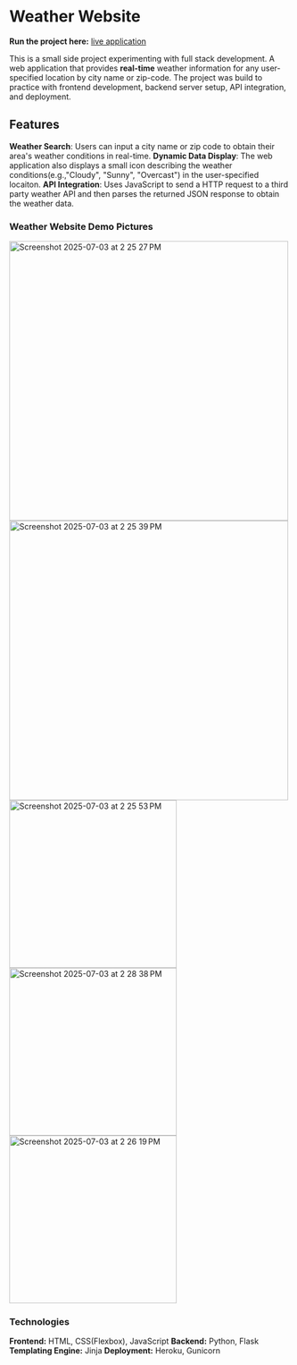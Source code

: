 # Weather Website

<strong>Run the project here:</strong> [live application](https://weatherapppractice-716d3767e651.herokuapp.com/)

This is a small side project experimenting with full stack development. A web application that provides <strong>real-time</strong> weather information for any user-specified location by city name or zip-code. 
The project was build to practice with frontend development, backend server setup, API integration, and deployment.

## Features
<strong>Weather Search</strong>: Users can input a city name or zip code to obtain their area's weather conditions in real-time. 
<strong>Dynamic Data Display</strong>: The web application also displays a small icon describing the weather conditions(e.g.,"Cloudy", "Sunny", "Overcast") in the user-specified locaiton.
<strong>API Integration</strong>: Uses JavaScript to send a HTTP request to a third party weather API and then parses the returned JSON response to obtain the weather data. 

### Weather Website Demo Pictures

<img width="500" alt="Screenshot 2025-07-03 at 2 25 27 PM" src="https://github.com/user-attachments/assets/ce4b2876-d3e5-4698-81cc-c5c115080e04" />
<img width="500" alt="Screenshot 2025-07-03 at 2 25 39 PM" src="https://github.com/user-attachments/assets/609f56bf-3a31-4c3e-ba74-7eaa9b823582" />
<img width="300" alt="Screenshot 2025-07-03 at 2 25 53 PM" src="https://github.com/user-attachments/assets/44243f24-c84d-4114-8880-d7dee98c80c8" />
<img width="300" alt="Screenshot 2025-07-03 at 2 28 38 PM" src="https://github.com/user-attachments/assets/17af0944-cc45-4d30-a01c-66c1593272b2" />
<img width="300" alt="Screenshot 2025-07-03 at 2 26 19 PM" src="https://github.com/user-attachments/assets/456f3456-de37-47bc-934e-f96c6819e2f0" />

### Technologies
<strong>Frontend:</strong> HTML, CSS(Flexbox), JavaScript
<strong>Backend:</strong> Python, Flask
<strong>Templating Engine:</strong> Jinja
<strong>Deployment:</strong> Heroku, Gunicorn



